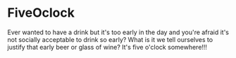 # FiveOclock
Ever wanted to have a drink but it's too early in the day and you're afraid it's not socially acceptable to drink so early? What is it we tell ourselves to justify that early beer or glass of wine? It's five o'clock somewhere!!!

